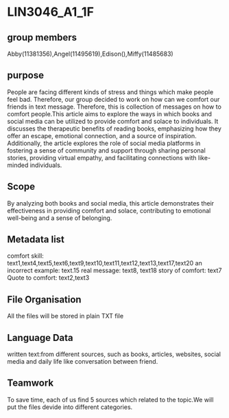 # LIN3046_A1_1F

## group members
Abby(11381356),Angel(11495619),Edison(),Miffy(11485683)

## purpose

People are facing different kinds of stress and things which make people feel bad. Therefore, our group decided to work on how can we comfort our friends in text message. Therefore, this is collection of messages on how to comfort people.This article aims to explore the ways in which books and social media can be utilized to provide comfort and solace to individuals. It discusses the therapeutic benefits of reading books, emphasizing how they offer an escape, emotional connection, and a source of inspiration. Additionally, the article explores the role of social media platforms in fostering a sense of community and support through sharing personal stories, providing virtual empathy, and facilitating connections with like-minded individuals.

## Scope

By analyzing both books and social media, this article demonstrates their effectiveness in providing comfort and solace, contributing to emotional well-being and a sense of belonging.

## Metadata list
comfort skill: text1,text4,text5,text6,text9,text10,text11,text12,text13,text17,text20
an incorrect example: text.15
real message: text8, text18
story of comfort: text7
Quote to comfort: text2,text3

## File Organisation 

All the files will be stored in plain TXT file

## Language Data

written text:from different sources, such as books, articles, websites, social media and daily life like conversation between friend.

## Teamwork
To save time, each of us find 5 sources which related to the topic.We will put the files devide into different categories. 

